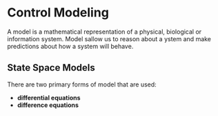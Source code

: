 # Control Modeling

A model is a mathematical representation of a physical, biological or
information system. Model sallow us to reason about a ystem and make
predictions about how a system will behave.

## State Space Models

There are two primary forms of model that are used:

- **differential equations**
- **difference equations**

